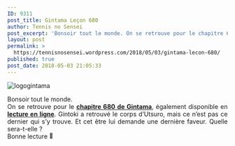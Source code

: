 ```yaml
---
ID: 9311
post_title: Gintama Leçon 680
author: Tennis no Sensei
post_excerpt: 'Bonsoir tout le monde. On se retrouve pour le chapitre 680 de Gintama, &eacute;galement disponible en lecture en ligne. Gintoki a retrouv&eacute; le corps d&rsquo;Utsuro, mais ce n&rsquo;est pas ce dernier qui s&rsquo;y trouve. Et cet &ecirc;tre lui demande une derni&egrave;re faveur. Quelle sera-t-elle ? Bonne lecture &#128578;'
layout: post
permalink: >
  https://tennisnosensei.wordpress.com/2018/05/03/gintama-lecon-680/
published: true
post_date: 2018-05-03 21:05:33
---
```

<p><img data-attachment-id="16" data-permalink="https://tennisnosensei.wordpress.com/nos-projets-en-cours/gintama/logogintama/#main" data-orig-file="https://tennisnosensei.files.wordpress.com/2015/06/logogintama.jpg?w=700" data-orig-size="300,150" data-comments-opened="1" data-image-meta="{&quot;aperture&quot;:&quot;0&quot;,&quot;credit&quot;:&quot;&quot;,&quot;camera&quot;:&quot;&quot;,&quot;caption&quot;:&quot;&quot;,&quot;created_timestamp&quot;:&quot;0&quot;,&quot;copyright&quot;:&quot;&quot;,&quot;focal_length&quot;:&quot;0&quot;,&quot;iso&quot;:&quot;0&quot;,&quot;shutter_speed&quot;:&quot;0&quot;,&quot;title&quot;:&quot;&quot;,&quot;orientation&quot;:&quot;0&quot;}" data-image-title="logogintama" data-image-description="" data-medium-file="https://tennisnosensei.files.wordpress.com/2015/06/logogintama.jpg?w=700?w=300" data-large-file="https://tennisnosensei.files.wordpress.com/2015/06/logogintama.jpg?w=700?w=300" class="alignnone size-full wp-image-16" src="https://tennisnosensei.files.wordpress.com/2015/06/logogintama.jpg?w=700" alt="logogintama" srcset="https://tennisnosensei.files.wordpress.com/2015/06/logogintama.jpg 300w, https://tennisnosensei.files.wordpress.com/2015/06/logogintama.jpg?w=150 150w" sizes="(max-width: 300px) 100vw, 300px"   /></p>
<p style="text-align:justify;">Bonsoir tout le monde.<br />
On se retrouve pour le <a href="https://mon-partage.fr/f/YWWOGHNX/"  rel="noopener"><strong>chapitre 680 de Gintama</strong></a>, également disponible en <strong><a href="http://mangapedia.fr/lel/Gintama/4/680/1"  rel="noopener">lecture en ligne</a></strong>. Gintoki a retrouvé le corps d&rsquo;Utsuro, mais ce n&rsquo;est pas ce dernier qui s&rsquo;y trouve. Et cet être lui demande une dernière faveur. Quelle sera-t-elle ?<br />
Bonne lecture <img src="https://s0.wp.com/wp-content/mu-plugins/wpcom-smileys/twemoji/2/72x72/1f642.png" alt="🙂" class="wp-smiley" style="height: 1em; max-height: 1em;" /></p>